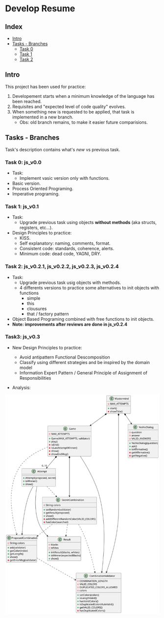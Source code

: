 # Develop Resume

## Index
* [Intro](#intro)
* [Tasks - Branches](#tasks---branches)
    * [Task 0](#task-0-js_v00)
    * [Task 1](#task-1-js_v01)
    * [Task 2](#task-2-js_v020-js_v021-js_v022-js_v023)

## Intro
This project has been used for practice:

1. Developement starts when a minimum knowledge of the language has been reached.
2. Requisites and "expected level of code quality" evolves.
3. When something new is requested to be applied, that task is implemented in a new branch.
    - Obs: old branch remains, to make it easier future comparisions.

## Tasks - Branches
Task's description contains what's <i>new</i> vs previous task.

### Task 0: js_v0.0
- Task:
    - Implement vasic version only with functions.
- Basic version.
- Process Oriented Programing.
- Imperative programing.

### Task 1: js_v0.1
- Task:
    - Upgrade previous task using objects <b>without methods</b> (aka structs, registers, etc...).
- Design Principles to practice:
    - KISS.
    - Self explanatory: naming, comments, format.
    - Consistent code: standards, coherence, alerts.
    - Minimum code: dead code, YAGNI, DRY.

### Task 2: js_v0.2.1, js_v0.2.2, js_v0.2.3, js_v0.2.4
- Task:
    - Upgrade previous task usig objects with methods.
    - 4 differents versions to practice some alternatives to init objects with functions
        - simple
        - this
        - clousures
        - that / factory pattern
- Object Based Programing combined with free functions to init objects.
- <b>Note: improvements after reviews are done in js_v0.2.4</b>

### Task3: js_v0.3
- New Design Principles to practice:
    - Avoid antipattern Functional Descomposition
    - Classify using different strategies and be inspired by the domain model  
    - Information Expert Pattern / General Principle of Assignment of Responsibilities  

- Analysis:

![Analysys](./analysis.svg)